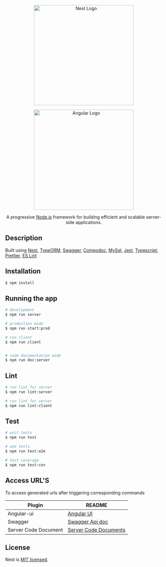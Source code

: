 <p align="center">
  <a href="http://nestjs.com/" target="blank"><img src="https://nestjs.com/img/logo_text.svg" width="320" alt="Nest Logo" /></a>
  </p>
  <p align="center">
    <a href="http://angular.io/" target="blank"><img src="https://avatars.githubusercontent.com/u/139426?s=200&v=4" width="320" alt="Angular Logo" /></a>
</p>

[circleci-image]: https://img.shields.io/circleci/build/github/nestjs/nest/master?token=abc123def456
[circleci-url]: https://circleci.com/gh/nestjs/nest

  <p align="center">A progressive <a href="http://nodejs.org" target="_blank">Node.js</a> framework for building efficient and scalable server-side applications.</p>
  
  <!--[![Backers on Open Collective](https://opencollective.com/nest/backers/badge.svg)](https://opencollective.com/nest#backer)
  [![Sponsors on Open Collective](https://opencollective.com/nest/sponsors/badge.svg)](https://opencollective.com/nest#sponsor)-->

## Description

Built using [Nest](https://github.com/nestjs/nest), [TypeORM](https://typeorm.io/#/), [Swagger](https://swagger.io/), [Compodoc](https://compodoc.app/), [MySql](https://www.mysql.com/), [Jest](https://jestjs.io/), [Typescript](https://www.typescriptlang.org/), [Prettier](https://prettier.io/), [ES Lint](https://eslint.org/)

## Installation

```bash
$ npm install
```

## Running the app

```bash
# development
$ npm run server

# production mode
$ npm run start:prod

# run client
$ npm run client


# code documentation mode
$ npm run doc:server
```

## Lint

```bash
# run lint for server
$ npm run lint:server

# run lint for server
$ npm run lint:client
```

## Test

```bash
# unit tests
$ npm run test

# e2e tests
$ npm run test:e2e

# test coverage
$ npm run test:cov
```

## Access URL'S

To access generated urls after triggering corresponding commands

| Plugin               | README                                         |
| -------------------- | ---------------------------------------------- |
| Angular-ui           | [Angular UI](http://localhost:4200)            |
| Swagger              | [Swagger Api doc](http://localhost:3000/api)   |
| Server Code Document | [Server Code Documents](http://localhost:8080) |

## License

Nest is [MIT licensed](LICENSE).
